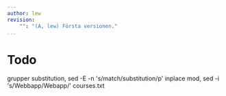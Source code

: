 ```yaml
---
author: lew
revision:
    "": "(A, lew) Första versionen."
...
```


Todo
================

grupper
substitution, sed -E -n 's/match/substitution/p'
inplace mod, sed -i 's/Webbapp/Webapp/' courses.txt
